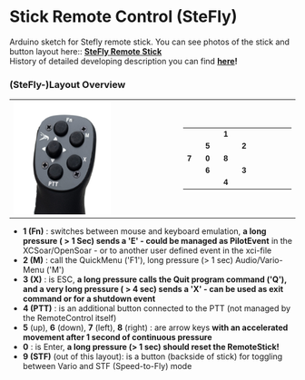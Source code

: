 
# Stick Remote Control (SteFly)

Arduino sketch for Stefly remote stick. 
You can see photos of the stick and button layout here:: **[SteFly Remote Stick](https://www.stefly.aero/product/stefly-leather-remote-stick)** <BR/>
History of detailed developing description you can find **[here](History.md)!**
### (SteFly-)Layout Overview

<b>
<table style="font-family:Arial" border="0">
  <tr>
  <td>
    <img src="C17A0618.jpg" width=200 height=200>
  </td>
  <td width=100>
  </td>
  <td>
    <table>
       <tr>
         <td width=20> </td><td width=20> </td><td width=20>1</td><td width=20> </td><td width=20> </td><td width=20> </td>
       </tr>
       <tr>
         <td> </td><td>5</td><td> </td><td>2</td><td> </td><td> </td>
       </tr>
       <tr>
         <td>7</td><td>0</td><td>8</td><td> </td><td> </td><td> </td>
       </tr>
       <tr>
         <td> </td><td>6</td><td> </td><td>3</td><td> </td><td> </td>
       </tr>
       <tr>
         <td> </td><td> </td><td>4</td><td> </td><td> </td><td> </td>
       </tr>
    </table>
  </td>
  </tr>
</table>

</b>

  * <b>1 (Fn)</b> : switches between mouse and keyboard emulation, **a long pressure ( > 1 Sec) sends a 'E' - could be managed as PilotEvent**
     in the XCSoar/OpenSoar - or to another user defined event in the xci-file
  * <b>2 (M)</b> : call the QuickMenu ('F1'), long pressure (> 1 sec) Audio/Vario-Menu ('M')
  * <b>3 (X)</b> : is ESC, **a long pressure calls the Quit program command ('Q'), and a very long pressure ( > 4 sec) sends a 'X' - can be used as exit command or for a shutdown event**
  * <b>4 (PTT)</b> : is an additional button connected to the PTT (not managed by the RemoteControl itself)
  * <b>5</b> (up), <b>6</b> (down), <b>7</b> (left), <b>8</b> (right) :  are arrow keys **with an accelerated movement after 1 second of continuous pressure**
  * <b>0</b> : is Enter, **a long pressure (> 1 sec) should reset the RemoteStick!**
  * <b>9 (STF)</b> (out of this layout): is a button (backside of stick) for toggling between Vario and STF (Speed-to-Fly) mode


